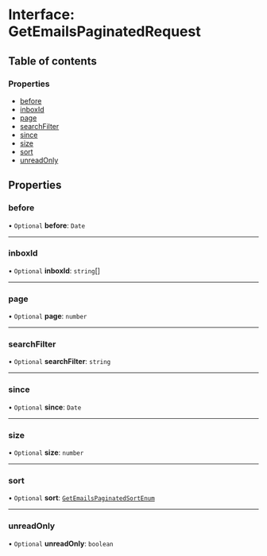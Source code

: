# Interface: GetEmailsPaginatedRequest

## Table of contents

### Properties

- [before](GetEmailsPaginatedRequest.md#before)
- [inboxId](GetEmailsPaginatedRequest.md#inboxid)
- [page](GetEmailsPaginatedRequest.md#page)
- [searchFilter](GetEmailsPaginatedRequest.md#searchfilter)
- [since](GetEmailsPaginatedRequest.md#since)
- [size](GetEmailsPaginatedRequest.md#size)
- [sort](GetEmailsPaginatedRequest.md#sort)
- [unreadOnly](GetEmailsPaginatedRequest.md#unreadonly)

## Properties

### before

• `Optional` **before**: `Date`

___

### inboxId

• `Optional` **inboxId**: `string`[]

___

### page

• `Optional` **page**: `number`

___

### searchFilter

• `Optional` **searchFilter**: `string`

___

### since

• `Optional` **since**: `Date`

___

### size

• `Optional` **size**: `number`

___

### sort

• `Optional` **sort**: [`GetEmailsPaginatedSortEnum`](../enums/GetEmailsPaginatedSortEnum.md)

___

### unreadOnly

• `Optional` **unreadOnly**: `boolean`

